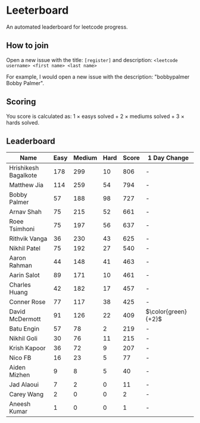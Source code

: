 # Leeterboard

An automated leaderboard for leetcode progress.

## How to join

Open a new issue with the title: `[register]` and description:
`<leetcode username> <first name> <last name>`

For example, I would open a new issue with the description: "bobbypalmer Bobby Palmer".

## Scoring

You score is calculated as:
1 $\times$ easys solved + 2 $\times$ mediums solved + 3 $\times$ hards solved.

## Leaderboard
| Name | Easy | Medium | Hard | Score | 1 Day Change |
| --- | --- | --- | --- | --- | --- |
| Hrishikesh Bagalkote | 178 | 299 | 10 | 806 | - |
| Matthew Jia | 114 | 259 | 54 | 794 | - |
| Bobby Palmer | 57 | 188 | 98 | 727 | - |
| Arnav Shah | 75 | 215 | 52 | 661 | - |
| Roee Tsimhoni | 75 | 197 | 56 | 637 | - |
| Rithvik Vanga | 36 | 230 | 43 | 625 | - |
| Nikhil Patel | 75 | 192 | 27 | 540 | - |
| Aaron Rahman | 44 | 148 | 41 | 463 | - |
| Aarin Salot | 89 | 171 | 10 | 461 | - |
| Charles Huang | 42 | 182 | 17 | 457 | - |
| Conner Rose | 77 | 117 | 38 | 425 | - |
| David McDermott | 91 | 126 | 22 | 409 | $\color{green}{+2}$ |
| Batu Engin | 57 | 78 | 2 | 219 | - |
| Nikhil Goli | 30 | 76 | 11 | 215 | - |
| Krish Kapoor | 36 | 72 | 9 | 207 | - |
| Nico FB | 16 | 23 | 5 | 77 | - |
| Aiden Mizhen | 9 | 8 | 5 | 40 | - |
| Jad Alaoui | 7 | 2 | 0 | 11 | - |
| Carey Wang | 2 | 0 | 0 | 2 | - |
| Aneesh Kumar | 1 | 0 | 0 | 1 | - |
